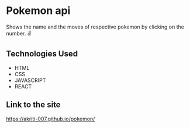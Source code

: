 # Pokemon api
Shows the name and the moves of respective pokemon by clicking on the number. ✌

## Technologies Used 
- HTML
- CSS
- JAVASCRIPT
- REACT

     


## Link to the site
https://akriti-007.github.io/pokemon/


